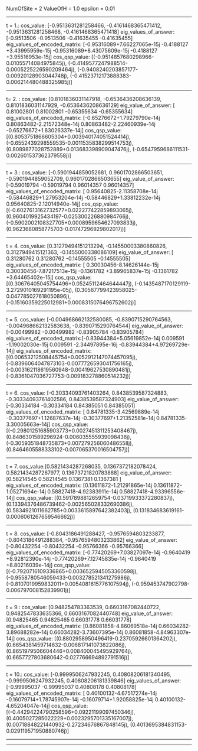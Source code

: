 NumOfSite = 2
ValueOfH = 1.0
epsilon = 0.01
______________________________________________________________
t = 1.: 
cos_value: [-0.9513631281258466, -0.4161468365471412, -0.9513631281258468, -0.4161468365471418]
eig_values_of_answer: [-0.9513506  -0.9513506  -0.41635455 -0.41635455]
eig_values_of_encoded_matrix: [-0.95316089+7.66227065e-15j -0.4188127 +3.43995959e-15j
 -0.95316089+8.43075609e-15j -0.4188127 +3.95516953e-15j]
cos_qsp_value: [(-0.9514857680298966-0.01055714084975845j), (-0.4149577247988514-0.0005225226590209464j), (-0.9408240203857177-0.00920128903044748j), (-0.41523712173888383-0.006214480488325985j)]
_______________________________
t= 2. :
cos_value: [0.8101836031147918, -0.6536436208636139, 0.8101836031147929, -0.6536436208636129]
eig_value_of_answer: [ 0.81002801  0.81002801 -0.65355634 -0.65355634]
eig_values_of_encoded_matrix: [-0.65276672+1.79279790e-14j  0.80863482-2.21572348e-14j
  0.80863482-2.22460939e-14j -0.65276672+1.83026337e-14j]
cos_qsp_value: [(0.8053751866605304+0.003940174051524414j), (-0.6552439298559535-0.0011535838299514753j), (0.8089877028752889+0.013683398909047476j), (-0.6547959686111531-0.002601537362379558j)]
_______________________________
t = 3.:
cos_value: [-0.5901944859052681, 0.9601702866503651, -0.5901944859052709, 0.9601702866503655]
eig_value_of_answer: [-0.59019794 -0.59019794  0.96014357  0.96014357]
eig_values_of_encoded_matrix: [ 0.95640825-2.11358708e-14j -0.58446829+1.27953204e-14j
 -0.58446829+1.33812232e-14j  0.95640825-2.12014940e-14j]
cos_qsp_value: [(-0.6027613162732577+0.022277422859893065j), (0.9604019925434197-0.025300226880984766j), (-0.5902002108327705+0.0008959654627093833j), (0.9623680858775703-0.01747296929802017j)]
_______________________________
t = 4.
cos_value: [0.31279494151213294, -0.14550003380860826, 0.3127949415121363, -0.1455000338086109]
eig_value_of_answer: [ 0.31280762  0.31280762 -0.14555505 -0.14555505]
eig_values_of_encoded_matrix: [ 0.30030456-8.14626144e-15j  0.30030456-7.87217513e-15j
 -0.1361782 +3.89965837e-15j -0.1361782 +3.64465402e-15j]
cos_qsp_value: [(0.30676405045754496+0.05245112464644447j), (-0.1435487170129119-3.2729010169291195e-05j), (0.30567799423958025-0.047785027618050896j), (-0.15160359225012981+0.0008315076496752602j)]
_______________________________
t = 5.
cos_value: [-0.004968662132580085, -0.8390715290764563, -0.004968662132583638, -0.8390715290764544]
eig_value_of_answer: [-0.00499982 -0.00499982 -0.83905784 -0.83905784]
eig_values_of_encoded_matrix:[-0.83944384+5.05619852e-14j  0.009591  -1.19002030e-15j
  0.009591  -2.34497895e-16j -0.83944384+4.97269729e-14j]
eig_values_of_encoded_matrix: [(0.00653212508445754+0.0052912147074457095j), (-0.8396064047873103-0.0077726593041756165j), (-0.003162118619560948-0.00419627530890481j), (-0.8361047036727753-0.009183278860514232j)]
_______________________________
t = 6.
cos_value: [-0.30334093761403264, 0.8438539587324883, -0.30334093761402586, 0.8438539587324903]
eig_value_of_answer: [-0.30334184 -0.30334184  0.84385051  0.84385051]
eig_values_of_encoded_matrix: [ 0.84781335-3.42569889e-14j -0.30377697+1.12687637e-14j
 -0.30377697+1.21352581e-14j  0.84781335-3.30005663e-14j]
cos_qsp_value: [(-0.29801251685903773+0.0027451311253408467j), (0.8486301589296924-0.006035555939098436j), (-0.3059351848735873+0.007279256060486558j), (0.8464605588333102-0.007065370016504757j)]
_______________________________
t = 7.
cos_value:[0.5821434287268035, 0.1367372182078424, 0.5821434287267977, 0.13673721820783888]
eig_value_of_answer:[0.58214545 0.58214545 0.1367381  0.1367381 ]
eig_values_of_encoded_matrix: [0.13611872-1.21291865e-14j 0.13611872-1.05271694e-14j
 0.58827418-4.92383911e-14j 0.58827418-4.93396556e-14j]
cos_qsp_value: [(0.5917898812659754-0.03719933372280837j), (0.13394376486739462-0.002565028332690386j), (0.5834921011662785+0.0033615897642382403j), (0.131834683619161-0.0006061267659546662j)]
_______________________________
t = 8.
cos_value: [-0.8043186491288427, -0.9576594803233877, -0.8043186491288384, -0.9576594803233862]
eig_value_of_answer: [-0.80432254 -0.80432254 -0.95766366 -0.95766366]
eig_values_of_encoded_matrix: [-0.77420269+7.03827097e-14j -0.9640419 +8.92812390e-14j
 -0.77420269+7.12745835e-14j -0.9640419 +8.80216039e-14j]
cos_qsp_value: [(-0.7920716109336865+0.0036525945053360598j), (-0.9558780546059433-0.003278521341275986j), (-0.8107019959832011+0.0054081615776107594j), (-0.959453747902798-0.006797008152839901j)]
_______________________________
t = 9.:
cos_value: [0.948254783363539, 0.6603167082440722, 0.9482547833635366, 0.6603167082440748]
eig_value_of_answer: [0.94825465 0.94825465 0.66031778 0.66031778]
eig_values_of_encoded_matrix: [0.86081858-4.86069518e-14j 0.66034282-3.89688282e-14j
 0.66034282-3.73607395e-14j 0.86081858-4.84963307e-14j]
cos_qsp_value: [(0.8802958950496419-0.23705926601364202j), (0.6654381459714632-0.006817141073822086j), (0.8651979506604446+0.008400045495929764j), (0.6657727803680642-0.027766694892791516j)]
_______________________________
t = 10.:
cos_value: [-0.9999506247932245, 0.40808206181340495, -0.9999506247932245, 0.40808206181339846]
eig_values_of_answer: [-0.99995037 -0.99995037  0.40808178  0.40808178]
eig_values_of_encoded_matrix: [ 0.40100132-4.67517274e-14j -0.16079714+1.78745907e-14j
 -0.16079714+1.92058825e-14j  0.40100132-4.65204047e-14j]
cos_qsp_value: [(-0.44294224790258596+0.09221199097450346j), (0.4005027285022229+0.0023295701335167007j), (0.00718848221440932-0.27234676867848145j), (0.4013695384831153-0.029119571950880746j)]
_______________________________
______________________________________________________________

